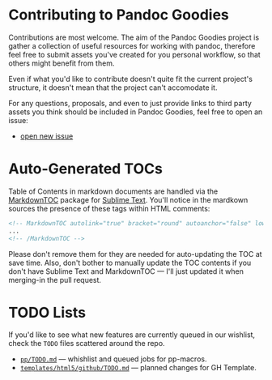 # Contributing to Pandoc Goodies

Contributions are most welcome. The aim of the Pandoc Goodies project is gather a collection of useful resources for working with pandoc, therefore feel free to submit assets you've created for you personal workflow, so that others might benefit from them.

Even if what you'd like to contribute doesn't quite fit the current project's structure, it doesn't mean that the project can't accomodate it.

For any questions, proposals, and even to just provide links to third party assets you think should be included in Pandoc Goodies, feel free to open an issue:

- [open new issue](https://github.com/tajmone/pandoc-goodies/issues/new)

# Auto-Generated TOCs

Table of Contents in markdown documents are handled via the [MarkdownTOC] package for [Sublime Text]. You'll notice in the mardkown sources the presence of these tags within HTML comments:

```html
<!-- MarkdownTOC autolink="true" bracket="round" autoanchor="false" lowercase="only_ascii" uri_encoding="true" levels="1,2,3,4" -->
...
<!-- /MarkdownTOC -->
```

Please don't remove them for they are needed for auto-updating the TOC at save time. Also, don't bother to manually update the TOC contents if you don't have Sublime Text and MarkdownTOC — I'll just updated it when merging-in the pull request.

# TODO Lists

If you'd like to see what new features are currently queued in our wishlist, check the `TODO` files scattered around the repo.

- [`pp/TODO.md`](./pp/TODO.md) — whishlist and queued jobs for pp-macros.
- [`templates/html5/github/TODO.md`](./templates/html5/github/TODO.md) — planned changes for GH Template.


<!-----------------------------------------------------------------------------
                               REFERENCE LINKS                                
------------------------------------------------------------------------------>

[MarkdownTOC]: https://packagecontrol.io/packages/MarkdownTOC "Go to MarkdownTOC page at Package Control"
[Sublime Text]: https://www.sublimetext.com/ "Visit Sublime Text website"

<!-- EOF -->
